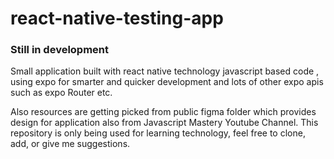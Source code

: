 # react-native-testing-app

<h3>Still in development</h3>
<span>Small application built with react native technology javascript based code , using expo for smarter and quicker development and lots of other expo apis such as expo Router etc. </span>


<p>Also resources are getting picked from public figma folder which provides design for application also from Javascript Mastery Youtube Channel. This repository is only being used for learning technology, feel free to clone, add, or give me suggestions. </p>
